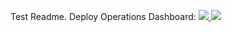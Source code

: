 Test Readme.
Deploy Operations Dashboard:
<a href="https://portal.azure.com/#create/Microsoft.Template/uri/https%3A%2F%2Fraw.githubusercontent.com%2Krisrath%2AzureAutomation%2OMSDeploymentAutomation%2OMSDashboardTemplates%2OperationsDashboard.json" target="_blank">
    <img src="http://azuredeploy.net/deploybutton.png"/>
</a>
<a href="http://armviz.io/#/?load=https%3A%2F%2Fraw.githubusercontent.com%2FKrisrath%2AzureAutomation%2OMSDeploymentAutomation%2OMSDashboardTemplates%2OperationsDashboard.json" target="_blank">
    <img src="http://armviz.io/visualizebutton.png"/>
</a>

